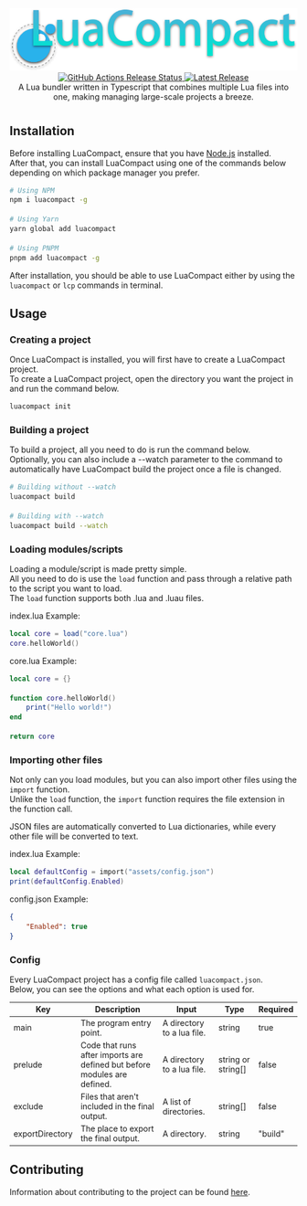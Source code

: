 <div align="center">
	<img src="images/luacompact_banner.png" width="512"></img>
    <br>
	<a href="https://github.com/Parritz/LuaCompact/actions/workflows/publish.yml">
        <img src="https://github.com/Parritz/LuaCompact/actions/workflows/publish.yml/badge.svg" alt="GitHub Actions Release Status">
    </a>
	<a href="https://github.com/Parritz/LuaCompact/releases/latest"><img src="https://img.shields.io/github/v/release/Parritz/LuaCompact?include_prereleases" alt="Latest Release" /></a>
	<br>
    A Lua bundler written in Typescript that combines multiple Lua files into one, making managing large-scale projects a breeze.
    <h1></h1>
</div>

## Installation

Before installing LuaCompact, ensure that you have [Node.js](https://nodejs.org/en/) installed.<br>
After that, you can install LuaCompact using one of the commands below depending on which package manager you prefer.

```bash
# Using NPM
npm i luacompact -g

# Using Yarn
yarn global add luacompact

# Using PNPM
pnpm add luacompact -g
```

After installation, you should be able to use LuaCompact either by using the `luacompact` or `lcp` commands in terminal. 

## Usage

### Creating a project

Once LuaCompact is installed, you will first have to create a LuaCompact project.<br>
To create a LuaCompact project, open the directory you want the project in and run the command below.

```bash
luacompact init
```

### Building a project
To build a project, all you need to do is run the command below.<br>
Optionally, you can also include a --watch parameter to the command to automatically have LuaCompact build the project once a file is changed.

```bash
# Building without --watch
luacompact build

# Building with --watch
luacompact build --watch
```

### Loading modules/scripts

Loading a module/script is made pretty simple.<br> 
All you need to do is use the `load` function and pass through a relative path to the script you want to load.<br>
The `load` function supports both .lua and .luau files.

index.lua Example:
```lua
local core = load("core.lua")
core.helloWorld()
```

core.lua Example:
```lua
local core = {}

function core.helloWorld()
    print("Hello world!")
end

return core
```

### Importing other files

Not only can you load modules, but you can also import other files using the `import` function.<br>
Unlike the `load` function, the `import` function requires the file extension in the function call.<br>

JSON files are automatically converted to Lua dictionaries, while every other file will be converted to text.<br>

index.lua Example:
```lua
local defaultConfig = import("assets/config.json")
print(defaultConfig.Enabled)
```

config.json Example:
```json
{
    "Enabled": true
}
```

### Config

Every LuaCompact project has a config file called `luacompact.json`.<br>
Below, you can see the options and what each option is used for.

| Key | Description | Input | Type | Required |
| --- | --- | --- | --- | --- |
| main | The program entry point. | A directory to a lua file. | string | true |
| prelude | Code that runs after imports are defined but before modules are defined. | A directory to a lua file. | string or string[] | false |
| exclude | Files that aren't included in the final output. | A list of directories. | string[] | false |
| exportDirectory | The place to export the final output. | A directory. | string | "build" |

## Contributing

Information about contributing to the project can be found [here](CONTRIBUTING.md).
